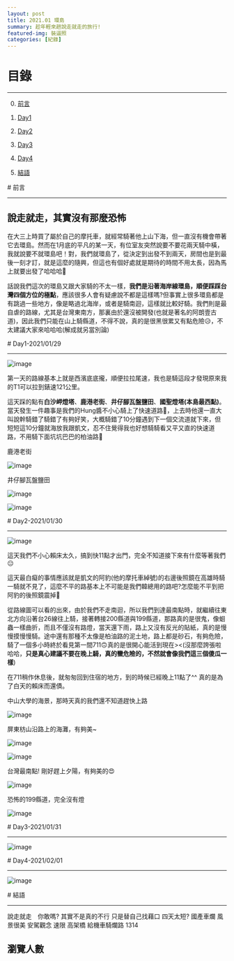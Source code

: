 ```yaml
---
layout: post
title: 2021.01 環島
summary: 趁年輕來趟說走就走的旅行!
featured-img: 裝逼照
categories: [紀錄]
---
```


# 目錄

***

0. [前言](#前言)

1. [Day1](#Day1)

2. [Day2](#Day2)

3. [Day3](#Day3)

4. [Day4](#Day4)

5. [結語](#結語)



<a name="前言"/>
# 前言

***

## 說走就走，其實沒有那麼恐怖

在大三上時買了屬於自己的摩托車，就經常騎著他上山下海，但一直沒有機會帶著它去環島。然而在1月底的平凡的某一天，有位室友突然說要不要花兩天騎中橫，我就說要不就環島吧！對，我們就環島了，從決定到出發不到兩天，房間也是到最後一刻才訂，就是這麼的隨興，但這也有個好處就是期待的時間不用太長，因為馬上就要出發了哈哈哈🤣

話說我們這次的環島又跟大家騎的不太一樣，**我們是沿著海岸線環島，順便踩踩台灣四個方位的極點**，應該很多人會有疑慮說不都是這樣嗎?但事實上很多環島都是有跳過一些地方，像是略過北海岸，或者是騎南迴，這樣就比較好騎。我們則是最自虐的路線，尤其是台灣東南方，那裏由於還沒被開發(也就是著名的阿朗壹古道)，因此我們只能在山上騎縣道，不得不說，真的是很黑很累又有點危險😥，不太建議大家來哈哈哈(解成就另當別論)

<a name="Day1"/>
# Day1-2021/01/29

***

![image](https://raw.githubusercontent.com/poi0905/blog/master/assets/img/posts/環島day1路線.png)

第一天的路線基本上就是西濱底底攏，順便拉拉尾速，我也是騎這段才發現原來我的T1可以拉到錶速121公里。

這天踩的點有**白沙岬燈塔**、**鹿港老街**、**井仔腳瓦盤鹽田**、**國聖燈塔(本島最西點)**。當天發生一件趣事是我們的Hung醬不小心騎上了快速道路🤣，上去時他還一直大叫說幹騎錯了騎錯了有夠好笑，大概騎錯了10分鐘遇到下一個交流道就下來，但短短這10分鐘就海放我跟凱文，忍不住覺得我也好想騎騎看又平又直的快速道路，不用騎下面坑坑巴巴的柏油路🤕

鹿港老街

![image](https://raw.githubusercontent.com/poi0905/blog/master/assets/img/posts/環島002.jpeg)

井仔腳瓦盤鹽田

![image](https://raw.githubusercontent.com/poi0905/blog/master/assets/img/posts/環島001.jpeg)

![image](https://raw.githubusercontent.com/poi0905/blog/master/assets/img/posts/環島003.jpeg)

<a name="Day2"/>
# Day2-2021/01/30

***

![image](https://raw.githubusercontent.com/poi0905/blog/master/assets/img/posts/環島day2路線.png)

這天我們不小心賴床太久，搞到快11點才出門，完全不知道接下來有什麼等著我們😑

這天最白癡的事情應該就是凱文的阿豹(他的摩托車綽號)的右邊後照鏡在高雄時騎一騎就不見了，這麼不平的路基本上不可能是我們韓總用的路吧?怎麼能不平到把阿豹的後照鏡震掉🤣

從路線圖可以看的出來，由於我們不走南迴，所以我們到達最南點時，就繼續往東北方向沿著台26線往上騎，接著轉接200縣道與199縣道，那路真的是很鬼，像蛔蟲一樣曲折，而且不僅沒有路燈，當天還下雨，路上又沒有反光的貼紙，真的是慢慢摸慢慢騎。途中還有那種不太像是柏油路的泥土地，路上都是砂石，有夠危險，騎了一個多小時終於看見第一間711🙃真的是很開心能活到現在><(沒那麼誇張啦哈哈，**只是真心建議不要在晚上騎，真的蠻危險的，不然就會像我們這三個傻瓜一樣**)

在711稍作休息後，就匆匆回到住宿的地方，到的時候已經晚上11點了^^ 真的是為了白天的賴床而還債。


中山大學的海景，那時天真的我們還不知道趕快上路

![image](https://raw.githubusercontent.com/poi0905/blog/master/assets/img/posts/環島004.jpeg)

屏東枋山沿路上的海灘，有夠美~

![image](https://raw.githubusercontent.com/poi0905/blog/master/assets/img/posts/環島005.jpeg)

![image](https://raw.githubusercontent.com/poi0905/blog/master/assets/img/posts/環島006.jpeg)

台灣最南點! 剛好趕上夕陽，有夠美的😍

![image](https://raw.githubusercontent.com/poi0905/blog/master/assets/img/posts/環島007.jpeg)

恐怖的199縣道，完全沒有燈

![image](https://raw.githubusercontent.com/poi0905/blog/master/assets/img/posts/環島008.jpeg)


<a name="Day3"/>
# Day3-2021/01/31

***

![image](https://raw.githubusercontent.com/poi0905/blog/master/assets/img/posts/環島day3路線.png)



<a name="Day4"/>
# Day4-2021/02/01

***

![image](https://raw.githubusercontent.com/poi0905/blog/master/assets/img/posts/環島day4路線.png)



<a name="結語"/>
# 結語

***

說走就走　你敢嗎? 其實不是真的不行 只是替自己找藉口
四天太短?
國產車爛
風景很美
安駕觀念
速限 高架橋 給機車騎爛路
1314



## 瀏覽人數
<!-- hitwebcounter Code START -->
                           

